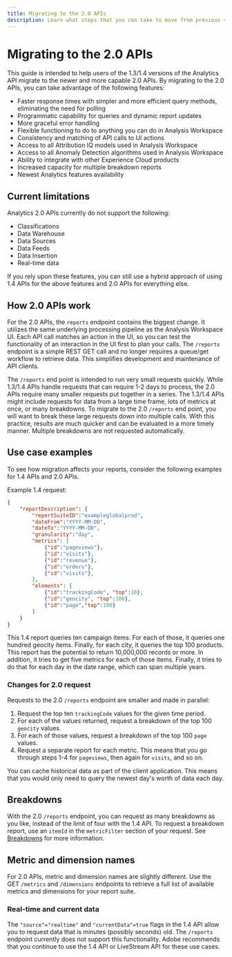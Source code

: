 ```yaml
---
title: Migrating to the 2.0 APIs
description: Learn what steps that you can take to move from previous versions of the Analytics API to 2.0.
---
```


# Migrating to the 2.0 APIs

This guide is intended to help users of the 1.3/1.4 versions of the Analytics API migrate to the newer and more capable 2.0 APIs. By migrating to the 2.0 APIs, you can take advantage of the following features:

* Faster response times with simpler and more efficient query methods, eliminating the need for polling
* Programmatic capability for queries and dynamic report updates
* More graceful error handling
* Flexible functioning to do to anything you can do in Analysis Workspace
* Consistency and matching of API calls to UI actions
* Access to all Attribution IQ models used in Analysis Workspace
* Access to all Anomaly Detection algorithms used in Analysis Workspace
* Ability to integrate with other Experience Cloud products
* Increased capacity for multiple breakdown reports
* Newest Analytics features availability

## Current limitations

Analytics 2.0 APIs currently do not support the following:

* Classifications
* Data Warehouse
* Data Sources
* Data Feeds
* Data Insertion
* Real-time data

If you rely upon these features, you can still use a hybrid approach of using 1.4 APIs for the above features and 2.0 APIs for everything else.

## How 2.0 APIs work

For the 2.0 APIs, the `reports` endpoint contains the biggest change. It utilizes the same underlying processing pipeline as the Analysis Workspace UI. Each API call matches an action in the UI, so you can test the functionality of an interaction in the UI first to plan your calls. The `/reports` endpoint is a simple REST GET call and no longer requires a queue/get workflow to retrieve data. This simplifies development and maintenance of API clients.

The `/reports` end point is intended to run very small requests quickly. While 1.3/1.4 APIs handle requests that can require 1-2 days to process, the 2.0 APIs require many smaller requests put together in a series. The 1.3/1.4 APIs might include requests for data from a large time frame, lots of metrics at once, or many breakdowns. To migrate to the 2.0  `/reports` end point, you will want to break these large requests down into multiple calls. With this practice, results are much quicker and can be evaluated in a more timely manner. Multiple breakdowns are not requested automatically.

## Use case examples

To see how migration affects your reports, consider the following examples for 1.4 APIs and 2.0 APIs.

Example 1.4 request:

```json
{
    "reportDescription": {
        "reportSuiteID":"exampleglobalprod",
        "dateFrom":"YYYY-MM-DD",
        "dateTo":"YYYY-MM-DD",
        "granularity":"day",
        "metrics": [
            {"id":"pageviews"},
            {"id":"visits"},
            {"id":"revenue"},
            {"id":"orders"},
            {"id":"visits"},
        ],
        "elements": [
            {"id":"trackingCode", "top":10},
            {"id":"geocity", "top":100},
            {"id":"page","top":100}
        ]
    }
}
```

This 1.4 report queries ten campaign items. For each of those, it queries one hundred geocity items. Finally, for each city, it queries the top 100 products. This report has the potential to return 10,000,000 records or more. In addition, it tries to get five metrics for each of those items. Finally, it tries to do that for each day in the date range, which can span multiple years.

### Changes for 2.0 request

Requests to the 2.0 `/reports` endpoint are smaller and made in parallel:

1. Request the top ten `trackingCode` values for the given time period.
2. For each of the values returned, request a breakdown of the top 100 `geocity` values.
3. For each of those values, request a breakdown of the top 100 `page` values.
4. Request a separate report for each metric. This means that you go through steps 1-4 for `pageviews`, then again for `visits`, and so on.

You can cache historical data as part of the client application. This means that you would only need to query the newest day's worth of data each day.

## Breakdowns

With the 2.0 `/reports` endpoint, you can request as many breakdowns as you like, instead of the limit of four with the 1.4 API. To request a breakdown report, use an `itemId` in the `metricFilter` section of your request. See [Breakdowns](endpoints/reports/breakdowns.md) for more information.

## Metric and dimension names

For 2.0 APIs, metric and dimension names are slightly different. Use the GET `/metrics` and `/dimensions` endpoints to retrieve a full list of available metrics and dimensions for your report suite.

### Real-time and current data

The `"source"="realtime"` and `"currentData"=true` flags in the 1.4 API allow you to request data that is minutes (possibly seconds) old. The `/reports` endpoint currently does not support this functionality. Adobe recommends that you continue to use the 1.4 API or LiveStream API for these use cases.
